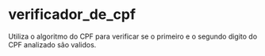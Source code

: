 # verificador_de_cpf
 Utiliza o algoritmo do CPF para verificar se o primeiro e o segundo digito do CPF analizado são validos.

